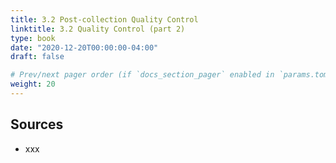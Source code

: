 ```yaml
---
title: 3.2 Post-collection Quality Control
linktitle: 3.2 Quality Control (part 2)
type: book
date: "2020-12-20T00:00:00-04:00"
draft: false

# Prev/next pager order (if `docs_section_pager` enabled in `params.toml`)
weight: 20
---
```


## Sources
- xxx